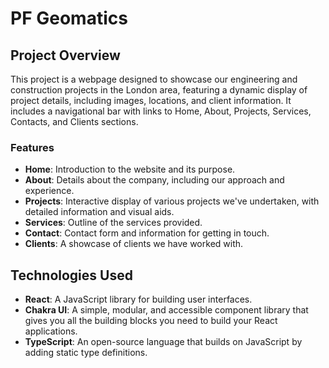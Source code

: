 # PF Geomatics

## Project Overview

This project is a webpage designed to showcase our engineering and construction projects in the London area, featuring a dynamic display of project details, including images, locations, and client information. It includes a navigational bar with links to Home, About, Projects, Services, Contacts, and Clients sections.

### Features

- **Home**: Introduction to the website and its purpose.
- **About**: Details about the company, including our approach and experience.
- **Projects**: Interactive display of various projects we've undertaken, with detailed information and visual aids.
- **Services**: Outline of the services provided.
- **Contact**: Contact form and information for getting in touch.
- **Clients**: A showcase of clients we have worked with.

## Technologies Used

- **React**: A JavaScript library for building user interfaces.
- **Chakra UI**: A simple, modular, and accessible component library that gives you all the building blocks you need to build your React applications.
- **TypeScript**: An open-source language that builds on JavaScript by adding static type definitions.